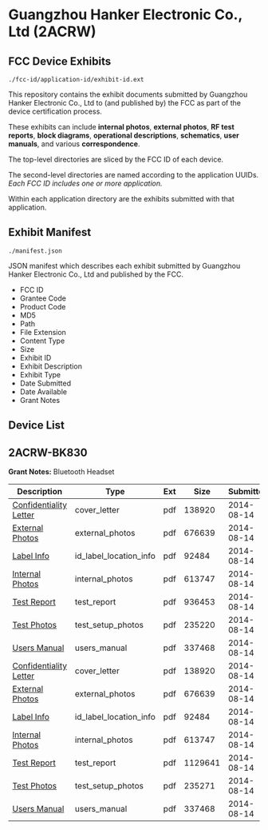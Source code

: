 # Guangzhou Hanker Electronic Co., Ltd (2ACRW)
## FCC Device Exhibits

```
./fcc-id/application-id/exhibit-id.ext
```

This repository contains the exhibit documents submitted by Guangzhou Hanker Electronic Co., Ltd to (and published by) the FCC as part of the device certification process.

These exhibits can include **internal photos**, **external photos**, **RF test reports**, **block diagrams**, **operational descriptions**, **schematics**, **user manuals**, and various **correspondence**.

The top-level directories are sliced by the FCC ID of each device.

The second-level directories are named according to the application UUIDs. *Each FCC ID includes one or more application.*

Within each application directory are the exhibits submitted with that application. 

## Exhibit Manifest

```
./manifest.json
```

JSON manifest which describes each exhibit submitted by Guangzhou Hanker Electronic Co., Ltd and published by the FCC.

- FCC ID
- Grantee Code
- Product Code
- MD5
- Path
- File Extension
- Content Type
- Size
- Exhibit ID
- Exhibit Description
- Exhibit Type
- Date Submitted
- Date Available
- Grant Notes

## Device List
## 2ACRW-BK830
**Grant Notes:** Bluetooth Headset

| Description | Type | Ext | Size | Submitted | Available |
| ----------- | ---- | --- | ---- | --------- | --------- |
| [Confidentiality Letter](2ACRW-BK830/fa2958f823682a71721c68a566a9eaa2/2357211.pdf) | cover_letter | pdf | 138920 | 2014-08-14 | 2014-08-14 |
| [External Photos](2ACRW-BK830/fa2958f823682a71721c68a566a9eaa2/2357212.pdf) | external_photos | pdf | 676639 | 2014-08-14 | 2014-08-14 |
| [Label Info](2ACRW-BK830/fa2958f823682a71721c68a566a9eaa2/2357214.pdf) | id_label_location_info | pdf | 92484 | 2014-08-14 | 2014-08-14 |
| [Internal Photos](2ACRW-BK830/fa2958f823682a71721c68a566a9eaa2/2357213.pdf) | internal_photos | pdf | 613747 | 2014-08-14 | 2014-08-14 |
| [Test Report](2ACRW-BK830/fa2958f823682a71721c68a566a9eaa2/2357225.pdf) | test_report | pdf | 936453 | 2014-08-14 | 2014-08-14 |
| [Test Photos](2ACRW-BK830/fa2958f823682a71721c68a566a9eaa2/2357226.pdf) | test_setup_photos | pdf | 235220 | 2014-08-14 | 2014-08-14 |
| [Users Manual](2ACRW-BK830/fa2958f823682a71721c68a566a9eaa2/2357217.pdf) | users_manual | pdf | 337468 | 2014-08-14 | 2014-08-14 |
| [Confidentiality Letter](2ACRW-BK830/118ac23a32b734229c864b89ca760bd6/2357211.pdf) | cover_letter | pdf | 138920 | 2014-08-14 | 2014-08-14 |
| [External Photos](2ACRW-BK830/118ac23a32b734229c864b89ca760bd6/2357212.pdf) | external_photos | pdf | 676639 | 2014-08-14 | 2014-08-14 |
| [Label Info](2ACRW-BK830/118ac23a32b734229c864b89ca760bd6/2357214.pdf) | id_label_location_info | pdf | 92484 | 2014-08-14 | 2014-08-14 |
| [Internal Photos](2ACRW-BK830/118ac23a32b734229c864b89ca760bd6/2357213.pdf) | internal_photos | pdf | 613747 | 2014-08-14 | 2014-08-14 |
| [Test Report](2ACRW-BK830/118ac23a32b734229c864b89ca760bd6/2357215.pdf) | test_report | pdf | 1129641 | 2014-08-14 | 2014-08-14 |
| [Test Photos](2ACRW-BK830/118ac23a32b734229c864b89ca760bd6/2357216.pdf) | test_setup_photos | pdf | 235271 | 2014-08-14 | 2014-08-14 |
| [Users Manual](2ACRW-BK830/118ac23a32b734229c864b89ca760bd6/2357217.pdf) | users_manual | pdf | 337468 | 2014-08-14 | 2014-08-14 |
